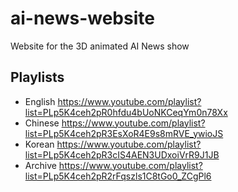 # ai-news-website

Website for the 3D animated AI News show

## Playlists

- English https://www.youtube.com/playlist?list=PLp5K4ceh2pR0hfdu4bUoNKCeqYm0n78Xx
- Chinese https://www.youtube.com/playlist?list=PLp5K4ceh2pR3EsXoR4E9s8mRVE_ywioJS
- Korean https://www.youtube.com/playlist?list=PLp5K4ceh2pR3cIS4AEN3UDxoiVrR9J1JB
- Archive https://www.youtube.com/playlist?list=PLp5K4ceh2pR2rFqszls1C8tGo0_ZCgPl6
